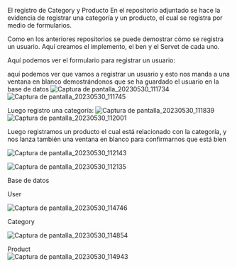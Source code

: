 El registro de Category y Producto
En el repositorio adjuntado se hace la evidencia de registrar una categoría y un producto, el cual se registra por medio de formularios.  

 

Como en los anteriores repositorios se puede demostrar cómo se registra un usuario. Aquí creamos el implemento, el ben y el Servet de cada uno. 

Aquí podemos ver el formulario para registrar un usuario: 

aquí podemos ver que vamos a registrar un usuario y esto nos manda a una ventana en blanco demostrándonos que se ha guardado el usuario en la base de datos 
![Captura de pantalla_20230530_111734](https://github.com/laura1011094665/Project2687365_2/assets/127634632/d23a9913-074f-4ec0-8ba9-fd591c644bab)
![Captura de pantalla_20230530_111745](https://github.com/laura1011094665/Project2687365_2/assets/127634632/fb9c0110-4990-4b9c-b550-d9f5cadb7f06)
 

Luego registro una categoría: 
![Captura de pantalla_20230530_111839](https://github.com/laura1011094665/Project2687365_2/assets/127634632/522b0261-8adc-4c96-981b-0291e23b32ee)
![Captura de pantalla_20230530_112001](https://github.com/laura1011094665/Project2687365_2/assets/127634632/4fb877cc-aa01-497a-911d-c1752cee587a)
 

 

Luego registramos un producto el cual está relacionado con la categoría, y nos lanza también una ventana en blanco para confirmarnos que está bien  

 

 

 

 
![Captura de pantalla_20230530_112143](https://github.com/laura1011094665/Project2687365_2/assets/127634632/4cbb6dbe-f498-4dbc-9412-1f1bece22292)

 

 ![Captura de pantalla_20230530_112135](https://github.com/laura1011094665/Project2687365_2/assets/127634632/0d670dc4-3204-42d7-9ca9-62e629f54d91)


 

Base de datos 

 

User  

 ![Captura de pantalla_20230530_114746](https://github.com/laura1011094665/Project2687365_2/assets/127634632/c4e3013c-6ded-4de9-8dc0-39e17d7e719a)


 

Category 

 ![Captura de pantalla_20230530_114854](https://github.com/laura1011094665/Project2687365_2/assets/127634632/6990aee3-cae3-4920-a094-2e3b6c8a7628)


 

Product  
![Captura de pantalla_20230530_114943](https://github.com/laura1011094665/Project2687365_2/assets/127634632/ab700e0e-1a82-44f9-84eb-dcc0085be52b)

 
